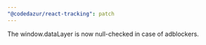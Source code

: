 ```yaml
---
"@codedazur/react-tracking": patch
---
```


The window.dataLayer is now null-checked in case of adblockers.
